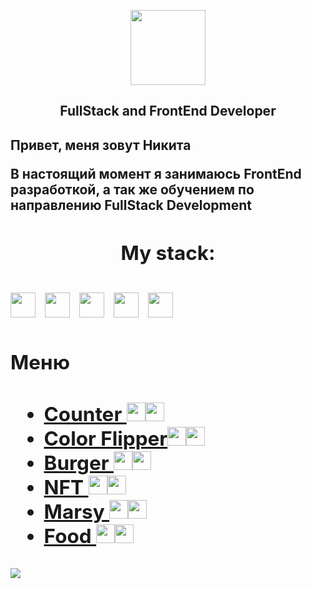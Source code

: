 <p align = "center"><img    src="https://simpleicons.org/icons/github.svg" height="120"/><p>
 <h2 align = "center">FullStack and FrontEnd Developer<h2>
 <p>Привет, меня зовут <b>Никита<b></p>
  <span> В настоящий момент я занимаюсь FrontEnd разработкой, а так же обучением по направлению FullStack Development</span>
 <h2 align = "center">My stack:<h2>
 <img src="https://cdn.jsdelivr.net/gh/devicons/devicon/icons/react/react-original-wordmark.svg" height="40"/>&nbsp
 <img src="https://cdn.jsdelivr.net/gh/devicons/devicon/icons/sass/sass-original.svg" height="40" />&nbsp
 <img src="https://cdn.jsdelivr.net/gh/devicons/devicon/icons/javascript/javascript-plain.svg" height="40" />&nbsp
 <img src="https://cdn.jsdelivr.net/gh/devicons/devicon/icons/html5/html5-original-wordmark.svg" height="40" />&nbsp
 <img src="https://cdn.jsdelivr.net/gh/devicons/devicon/icons/css3/css3-original.svg" height="40" />&nbsp
<h2>Меню<h2>

  <ul list-style-type = "disk">
   <li><a href="https://github.com/Arnuma/counter">Counter <img src="https://cdn.jsdelivr.net/gh/devicons/devicon/icons/javascript/javascript-plain.svg" height="30" /><img src="https://cdn.jsdelivr.net/gh/devicons/devicon/icons/html5/html5-original-wordmark.svg" height="30" /></a></li>
   <li><a href="https://github.com/Arnuma/color_flipp">Color Flipper<img src="https://cdn.jsdelivr.net/gh/devicons/devicon/icons/javascript/javascript-plain.svg" height="30" /><img src="https://cdn.jsdelivr.net/gh/devicons/devicon/icons/html5/html5-original-wordmark.svg" height="30" /></a></li>
   <li><a href="https://github.com/Arnuma/burger_verstka">Burger <img src="https://cdn.jsdelivr.net/gh/devicons/devicon/icons/javascript/javascript-plain.svg" height="30" /><img src="https://cdn.jsdelivr.net/gh/devicons/devicon/icons/html5/html5-original-wordmark.svg" height="30" /></a></li>
   <li><a href="https://github.com/Arnuma/nft-port">NFT <img src="https://cdn.jsdelivr.net/gh/devicons/devicon/icons/javascript/javascript-plain.svg" height="30" /><img src="https://cdn.jsdelivr.net/gh/devicons/devicon/icons/html5/html5-original-wordmark.svg" height="30" /></a></li>
   <li><a href="https://github.com/Arnuma/marsy_proj">Marsy <img src="https://cdn.jsdelivr.net/gh/devicons/devicon/icons/javascript/javascript-plain.svg" height="30" /><img src="https://cdn.jsdelivr.net/gh/devicons/devicon/icons/html5/html5-original-wordmark.svg" height="30" /></a></li>
   <li><a href="https://github.com/Arnuma/food">Food <img src="https://cdn.jsdelivr.net/gh/devicons/devicon/icons/javascript/javascript-plain.svg" height="30" /><img src="https://cdn.jsdelivr.net/gh/devicons/devicon/icons/html5/html5-original-wordmark.svg" height="30" /></a></li>
  </ul>
<img src="http://github-profile-summary-cards.vercel.app/api/cards/profile-details?username=Arnuma&theme=apprentice">


